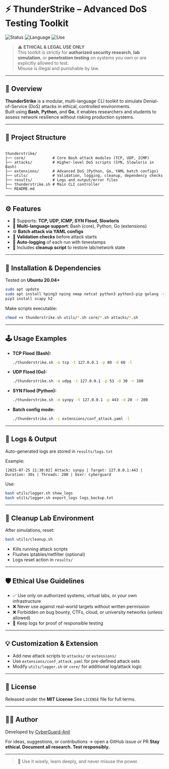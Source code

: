 
# ⚡ ThunderStrike – Advanced DoS Testing Toolkit

![Status](https://img.shields.io/badge/Project-Active-brightgreen?style=flat-square)
![Language](https://img.shields.io/badge/Bash%2FPython%2FGo-Multi-orange?style=flat-square)
![Use](https://img.shields.io/badge/Use-Ethical_Only-red?style=flat-square)

> ⚠️ **ETHICAL & LEGAL USE ONLY**  
> This toolkit is strictly for **authorized security research**, **lab simulation**, or **penetration testing** on systems you own or are explicitly allowed to test.  
> Misuse is illegal and punishable by law.

---

## 🚀 Overview

**ThunderStrike** is a modular, multi-language CLI toolkit to simulate Denial-of-Service (DoS) attacks in ethical, controlled environments.  
Built using **Bash**, **Python**, and **Go**, it enables researchers and students to assess network resilience without risking production systems.

---

## 📁 Project Structure

```

thunderstrike/
├── core/            # Core Bash attack modules (TCP, UDP, ICMP)
├── attacks/         # Higher-level DoS scripts (SYN, Slowloris in Bash)
├── extensions/      # Advanced DoS (Python, Go, YAML batch configs)
├── utils/           # Validation, logging, cleanup, dependency checks
├── results/         # Logs and output/error files
├── thunderstrike.sh # Main CLI controller
└── README.md

````

---

## ⚙️ Features

- 🚀 Supports: **TCP, UDP, ICMP, SYN Flood, Slowloris**
- 🔀 **Multi-language support**: Bash (core), Python, Go (extensions)
- ⚙️ **Batch attack via YAML configs**
- 🧪 **Validation checks** before attack starts
- 📝 **Auto-logging** of each run with timestamps
- 🧹 Includes **cleanup script** to restore lab/network state

---

## 🔧 Installation & Dependencies

Tested on **Ubuntu 20.04+**

```bash
sudo apt update
sudo apt install hping3 nping nmap netcat python3 python3-pip golang -y
pip3 install scapy h2
````

Make scripts executable:

```bash
chmod +x thunderstrike.sh utils/*.sh core/*.sh attacks/*.sh
```

---

## 🕹️ Usage Examples

* **TCP Flood (Bash):**

  ```bash
  ./thunderstrike.sh -m tcp -t 127.0.0.1 -p 80 -d 60 -l
  ```

* **UDP Flood (Go):**

  ```bash
  ./thunderstrike.sh -m udpg -t 127.0.0.1 -p 53 -d 30 -r 100
  ```

* **SYN Flood (Python):**

  ```bash
  ./thunderstrike.sh -m synpy -t 127.0.0.1 -p 443 -d 20 -r 200
  ```

* **Batch config mode:**

  ```bash
  ./thunderstrike.sh -c extensions/conf_attack.yaml -l
  ```

---

## 📝 Logs & Output

Auto-generated logs are stored in `results/logs.txt`

Example:

```
[2025-07-25 11:30:02] Attack: synpy | Target: 127.0.0.1:443 | Duration: 30s | Threads: 200 | User: cyberguard
```

Use:

```bash
bash utils/logger.sh show_logs
bash utils/logger.sh export_logs logs_backup.txt
```

---

## 🧹 Cleanup Lab Environment

After simulations, reset:

```bash
bash utils/cleanup.sh
```

* Kills running attack scripts
* Flushes iptables/netfilter (optional)
* Logs reset action in `results/`

---

## 🛡️ Ethical Use Guidelines

* ✅ Use only on authorized systems, virtual labs, or your own infrastructure
* ❌ Never use against real-world targets without written permission
* ❌ Forbidden on bug bounty, CTFs, cloud, or university networks (unless allowed)
* 🧾 Keep logs for proof of responsible testing

---

## 💡 Customization & Extension

* Add new attack scripts to `attacks/` or `extensions/`
* Use `extensions/conf_attack.yaml` for pre-defined attack sets
* Modify `utils/logger.sh` or `core/` for additional log/attack logic

---

## 📜 License

Released under the **MIT License**
See `LICENSE` file for full terms.

---

## 👨‍💻 Author

Developed by [CyberGuard-Anil](https://github.com/CyberGuard-Anil)

For ideas, suggestions, or contributions → open a GitHub issue or PR
**Stay ethical. Document all research. Test responsibly.**

---

> 🤝 Use it wisely, learn deeply, and never misuse the power.

```
